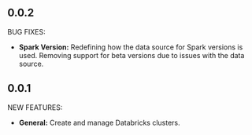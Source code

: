 ## 0.0.2

BUG FIXES:

- **Spark Version:** Redefining how the data source for Spark versions is used. Removing support for beta versions due to issues with the data source.

## 0.0.1

NEW FEATURES:

- **General:** Create and manage Databricks clusters.
